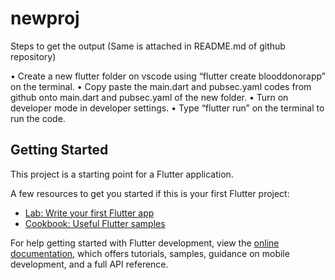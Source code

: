 # newproj

Steps to get the  output (Same is attached in README.md of github repository)

•	Create a new flutter folder on vscode using  “flutter create blooddonorapp” on the terminal.
•	Copy paste the main.dart and pubsec.yaml codes from github  onto main.dart and pubsec.yaml of the new folder.
•	Turn on developer mode in developer settings.
•	Type “flutter run” on the terminal to run the code.



## Getting Started

This project is a starting point for a Flutter application.

A few resources to get you started if this is your first Flutter project:

- [Lab: Write your first Flutter app](https://docs.flutter.dev/get-started/codelab)
- [Cookbook: Useful Flutter samples](https://docs.flutter.dev/cookbook)

For help getting started with Flutter development, view the
[online documentation](https://docs.flutter.dev/), which offers tutorials,
samples, guidance on mobile development, and a full API reference.
